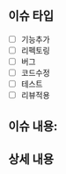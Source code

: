 ## 이슈 타입
<!--관련 없는 내용을 지워주세요-->
* [ ] 기능추가
* [ ] 리펙토링
* [ ] 버그
* [ ] 코드수정
* [ ] 테스트
* [ ] 리뷰적용

## 이슈 내용:
<!--이유에 대해 간단하게 요약해주세요-->
<!--만약 이슈타입이 버그라면 원인도 같이 적어주세요 -->

## 상세 내용
<!-- 이슈내용을 상세하게 적어주세요.-->
<!-- 이슈타입에 따라 Todo List, 서술등 자유롭게 적어주세요 -->
<!-- 1. [ ] Does your submission pass tests?
     2. [ ] Have you lint your code locally prior to submission? -->
<!-- 만약 버그라면 해결방안 등을 적어주세요. -->
